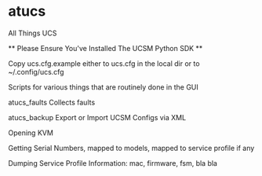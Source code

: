 # atucs
All Things UCS

** Please Ensure You've Installed The UCSM Python SDK **

Copy ucs.cfg.example either to ucs.cfg in the local dir or to ~/.config/ucs.cfg


Scripts for various things that are routinely done in the GUI

atucs_faults
Collects faults

atucs_backup
Export or Import UCSM Configs via XML

Opening KVM

Getting Serial Numbers, mapped to models, mapped to service profile if any

Dumping Service Profile Information: mac, firmware, fsm, bla bla
